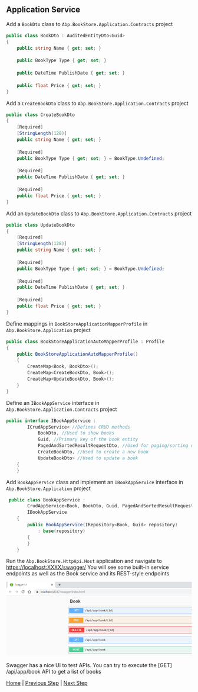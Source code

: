 ## Application Service

Add a `BookDto` class to `Abp.BookStore.Application.Contracts` project

```csharp
public class BookDto : AuditedEntityDto<Guid>
{
    public string Name { get; set; }

    public BookType Type { get; set; }

    public DateTime PublishDate { get; set; }

    public float Price { get; set; }
}
```

Add a `CreateBookDto` class to `Abp.BookStore.Application.Contracts` project

```csharp
public class CreateBookDto
{
    [Required]
    [StringLength(128)]
    public string Name { get; set; }

    [Required]
    public BookType Type { get; set; } = BookType.Undefined;

    [Required]
    public DateTime PublishDate { get; set; }

    [Required]
    public float Price { get; set; }
}
```

Add an `UpdateBookDto` class to `Abp.BookStore.Application.Contracts` project

```csharp
public class UpdateBookDto
{
    [Required]
    [StringLength(128)]
    public string Name { get; set; }

    [Required]
    public BookType Type { get; set; } = BookType.Undefined;

    [Required]
    public DateTime PublishDate { get; set; }

    [Required]
    public float Price { get; set; }
}
```

Define mappings in `BookStoreApplicationMapperProfile` in `Abp.BookStore.Application` project

```csharp
public class BookStoreApplicationAutoMapperProfile : Profile
{
    public BookStoreApplicationAutoMapperProfile()
    {
        CreateMap<Book, BookDto>();
        CreateMap<CreateBookDto, Book>();
        CreateMap<UpdateBookDto, Book>();
    }
}
```

Define an `IBookAppService` interface in `Abp.BookStore.Application.Contracts` project

```csharp
public interface IBookAppService :
        ICrudAppService< //Defines CRUD methods
            BookDto, //Used to show books
            Guid, //Primary key of the book entity
            PagedAndSortedResultRequestDto, //Used for paging/sorting on getting a list of books
            CreateBookDto, //Used to create a new book
            UpdateBookDto> //Used to update a book
    {
    }
```

Add `BookAppService` class and implement an `IBookAppService` interface in `Abp.BookStore.Application` project

```csharp
 public class BookAppService :
        CrudAppService<Book, BookDto, Guid, PagedAndSortedResultRequestDto, CreateBookDto, UpdateBookDto>,
        IBookAppService
    {
        public BookAppService(IRepository<Book, Guid> repository)
            : base(repository)
        {
        }
    }
```

Run the `Abp.BookStore.HttpApi.Host` application and navigate to [https://localhost:XXXX/swagger/](https://localhost:XXXX/swagger/)
You will see some built-in service endpoints as well as the Book service and its REST-style endpoints

![swagger-ui](images/swaggerui.png)

Swagger has a nice UI to test APIs. You can try to execute the [GET] /api/app/book API to get a list of books

[Home](./../../../README.md) | [Previous Step](StepByStep/../../Step3/Step3.md) | [Next Step](StepByStep/../../Step6/Step6.md)

